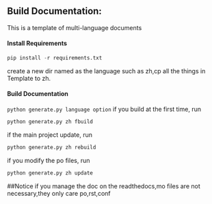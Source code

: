 ## Build Documentation:  
This is a template of multi-language documents
#### Install Requirements

```python
pip install -r requirements.txt
```
create a new dir named as the language such as zh,cp all the things in Template to zh.  
#### Build Documentation
`python generate.py language option`
if you build at the first time, run
```python
python generate.py zh fbuild
```
if the main project update, run
```python
python generate.py zh rebuild
```
if you modify the po files, run
```python
python generate.py zh update
```

##Notice
if you manage the doc on the readthedocs,mo files are not necessary,they only care po,rst,conf 
